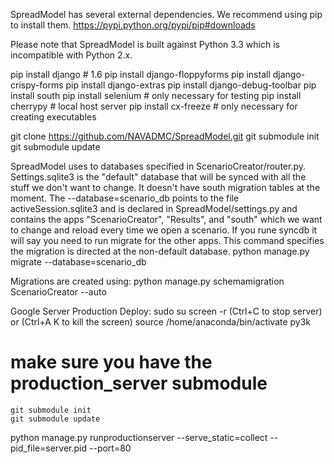 SpreadModel has several external dependencies.  We recommend using pip to install them.
https://pypi.python.org/pypi/pip#downloads

Please note that SpreadModel is built against Python 3.3 which is incompatible with Python 2.x.

pip install django  # 1.6
pip install django-floppyforms
pip install django-crispy-forms
pip install django-extras
pip install django-debug-toolbar
pip install south
pip install selenium  # only necessary for testing
pip install cherrypy # local host server
pip install cx-freeze  # only necessary for creating executables

git clone https://github.com/NAVADMC/SpreadModel.git
git submodule init
git submodule update


SpreadModel uses to databases specified in ScenarioCreator/router.py.   Settings.sqlite3 is the "default" database that will be synced with all the stuff we don't want to change.  It doesn't have south migration tables at the moment.  The --database=scenario_db points to the file activeSession.sqlite3 and is declared in SpreadModel/settings.py and contains the apps "ScenarioCreator", "Results", and "south" which we want to change and reload every time we open a scenario.  If you rune syncdb it will say you need to run migrate for the other apps.  This command specifies the migration is directed at the non-default database.
    python manage.py migrate --database=scenario_db

Migrations are created using:
    python manage.py schemamigration ScenarioCreator --auto


Google Server Production Deploy:
sudo su
screen -r   (Ctrl+C to stop server) or (Ctrl+A  K   to kill the screen)
source /home/anaconda/bin/activate py3k
# make sure you have the production_server submodule
    git submodule init
    git submodule update
python manage.py runproductionserver --serve_static=collect --pid_file=server.pid --port=80